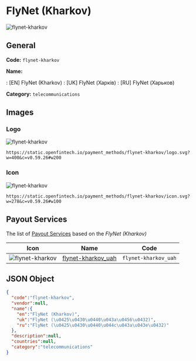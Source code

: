 
# FlyNet (Kharkov) 
![flynet-kharkov](https://static.openfintech.io/payment_methods/flynet-kharkov/logo.svg?w=400&c=v0.59.26#w200)  

## General 
**Code:** `flynet-kharkov` 
 
**Name:** 
 
:	[EN] FlyNet (Kharkov) 
:	[UK] FlyNet (Харків) 
:	[RU] FlyNet (Харьков) 
 
**Category:** `telecommunications` 
 

## Images 

### Logo 
![flynet-kharkov](https://static.openfintech.io/payment_methods/flynet-kharkov/logo.svg?w=400&c=v0.59.26#w200)  

```
https://static.openfintech.io/payment_methods/flynet-kharkov/logo.svg?w=400&c=v0.59.26#w200
```  

### Icon 
![flynet-kharkov](https://static.openfintech.io/payment_methods/flynet-kharkov/icon.svg?w=278&c=v0.59.26#w100)  

```
https://static.openfintech.io/payment_methods/flynet-kharkov/icon.svg?w=278&c=v0.59.26#w100
```  

## Payout Services 
 
The list of [Payout Services](/payout-services/) based on the _FlyNet (Kharkov)_ 

|Icon|Name|Code| 
|:---:|:---:|:---:| 
|![flynet-kharkov](https://static.openfintech.io/payout_methods/flynet-kharkov/icon.png?w=278&c=v0.59.26#w40) |[flynet-kharkov_uah](/payout-services/flynet-kharkov_uah/)|`flynet-kharkov_uah`| 
 

## JSON Object 

```json
{
  "code":"flynet-kharkov",
  "vendor":null,
  "name":{
    "en":"FlyNet (Kharkov)",
    "uk":"FlyNet (\u0425\u0430\u0440\u043a\u0456\u0432)",
    "ru":"FlyNet (\u0425\u0430\u0440\u044c\u043a\u043e\u0432)"
  },
  "description":null,
  "countries":null,
  "category":"telecommunications"
}
```  

